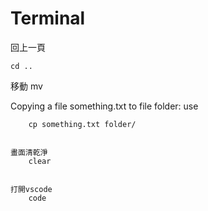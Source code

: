 



# Terminal

回上一頁

    cd .. 


移動
    mv 


Copying a file something.txt to file folder: 
use 
```
    cp something.txt folder/


畫面清乾淨
    clear


打開vscode
    code

    



















